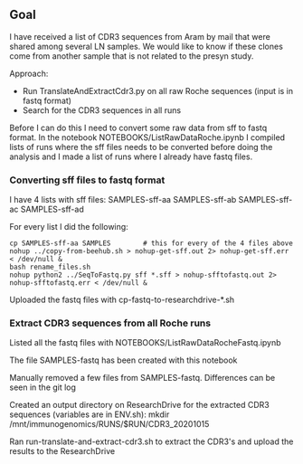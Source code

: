 ## Goal

I have received a list of CDR3 sequences from Aram by mail that were shared among several LN samples. We would like to know if these clones come from another sample that is not related to the presyn study.

Approach:

* Run TranslateAndExtractCdr3.py on all raw Roche sequences (input is in fastq format)
* Search for the CDR3 sequences in all runs

Before I can do this I need to convert some raw data from sff to fastq format. In the notebook NOTEBOOKS/ListRawDataRoche.ipynb I compiled lists of runs where the sff files needs to be converted before doing the analysis and I made a list of runs where I already have fastq files.

### Converting sff files to fastq format

I have 4 lists with sff files: SAMPLES-sff-aa SAMPLES-sff-ab SAMPLES-sff-ac SAMPLES-sff-ad

For every list I did the following:

```
cp SAMPLES-sff-aa SAMPLES        # this for every of the 4 files above
nohup ../copy-from-beehub.sh > nohup-get-sff.out 2> nohup-get-sff.err < /dev/null &
bash rename_files.sh
nohup python2 ../SeqToFastq.py sff *.sff > nohup-sfftofastq.out 2> nohup-sfftofastq.err < /dev/null &
```

Uploaded the fastq files with cp-fastq-to-researchdrive-*.sh

### Extract CDR3 sequences from all Roche runs

Listed all the fastq files with NOTEBOOKS/ListRawDataRocheFastq.ipynb

The file SAMPLES-fastq has been created with this notebook

Manually removed a few files from SAMPLES-fastq. Differences can be seen in the git log

Created an output directory on ResearchDrive for the extracted CDR3 sequences (variables are in ENV.sh):
mkdir /mnt/immunogenomics/RUNS/$RUN/CDR3_20201015

Ran run-translate-and-extract-cdr3.sh to extract the CDR3's and upload the results to the ResearchDrive

